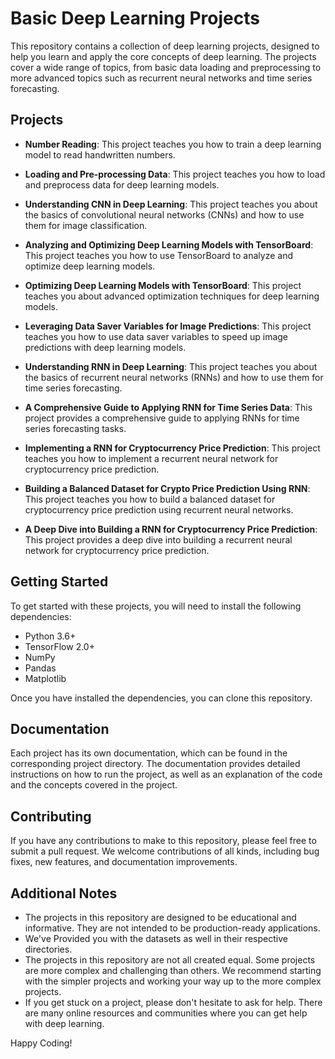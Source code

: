 # Basic Deep Learning Projects

This repository contains a collection of deep learning projects, designed to help you learn and apply the core concepts of deep learning. The projects cover a wide range of topics, from basic data loading and preprocessing to more advanced topics such as recurrent neural networks and time series forecasting.

## Projects

* **Number Reading**: This project teaches you how to train a deep learning model to read handwritten numbers.
  
* **Loading and Pre-processing Data**: This project teaches you how to load and preprocess data for deep learning models.
  
* **Understanding CNN in Deep Learning**: This project teaches you about the basics of convolutional neural networks (CNNs) and how to use them for image classification.
  
* **Analyzing and Optimizing Deep Learning Models with TensorBoard**: This project teaches you how to use TensorBoard to analyze and optimize deep learning models.
  
* **Optimizing Deep Learning Models with TensorBoard**: This project teaches you about advanced optimization techniques for deep learning models.
  
* **Leveraging Data Saver Variables for Image Predictions**: This project teaches you how to use data saver variables to speed up image predictions with deep learning models.
  
* **Understanding RNN in Deep Learning**: This project teaches you about the basics of recurrent neural networks (RNNs) and how to use them for time series forecasting.
  
* **A Comprehensive Guide to Applying RNN for Time Series Data**: This project provides a comprehensive guide to applying RNNs for time series forecasting tasks.
  
* **Implementing a RNN for Cryptocurrency Price Prediction**: This project teaches you how to implement a recurrent neural network for cryptocurrency price prediction.
  
* **Building a Balanced Dataset for Crypto Price Prediction Using RNN**: This project teaches you how to build a balanced dataset for cryptocurrency price prediction using recurrent neural networks.
  
* **A Deep Dive into Building a RNN for Cryptocurrency Price Prediction**: This project provides a deep dive into building a recurrent neural network for cryptocurrency price prediction.

## Getting Started

To get started with these projects, you will need to install the following dependencies:

* Python 3.6+
* TensorFlow 2.0+
* NumPy
* Pandas
* Matplotlib

Once you have installed the dependencies, you can clone this repository.

## Documentation

Each project has its own documentation, which can be found in the corresponding project directory. The documentation provides detailed instructions on how to run the project, as well as an explanation of the code and the concepts covered in the project.

## Contributing

If you have any contributions to make to this repository, please feel free to submit a pull request. We welcome contributions of all kinds, including bug fixes, new features, and documentation improvements.

## Additional Notes

- The projects in this repository are designed to be educational and informative. They are not intended to be production-ready applications.
- We've Provided you with the datasets as well in their respective directories.
- The projects in this repository are not all created equal. Some projects are more complex and challenging than others. We recommend starting with the simpler projects and working your way up to the more complex projects.
- If you get stuck on a project, please don't hesitate to ask for help. There are many online resources and communities where you can get help with deep learning.


Happy Coding!

